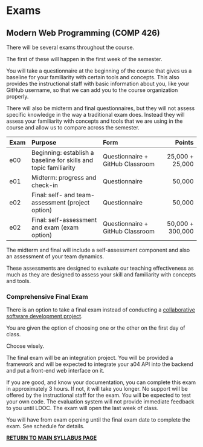 # Exams

## Modern Web Programming (COMP 426)

There will be several exams throughout the course.

The first of these will happen in the first week of the semester. 

You will take a questionnaire at the beginning of the course that gives us a baseline for your familiarity with certain tools and concepts. This also provides the instructional staff with basic information about you, like your GitHub username, so that we can add you to the course organization properly.

There will also be midterm and final questionnaires, but they will not assess specific knowledge in the way a traditional exam does.
Instead they will assess your familiarity with concepts and tools that we are using in the course and allow us to compare across the semester.

| Exam | Purpose | Form | Points |
|:--- |:--- |:--- | ---:|
| e00 | Beginning: establish a baseline for skills and topic familiarity| Questionnaire + GitHub Classroom | 25,000 + 25,000 |
| e01 | Midterm: progress and check-in | Questionnaire | 50,000|
| e02 | Final: self- and team-assessment (project option) | Questionnaire | 50,000 |
| e02 | Final: self-assessment and exam (exam option) | Questionnaire + GitHub Classroom | 50,000 + 300,000 |

The midterm and final will include a self-assessment component and also an assessment of your team dynamics.

These assessments are designed to evaluate our teaching effectiveness as much as they are designed to assess your skill and familiarity with concepts and tools.

### Comprehensive Final Exam

There is an option to take a final exam instead of conducting a [collaborative software development project](./assignments.md#final-project-assignment-a99).

You are given the option of choosing one or the other on the first day of class.

Choose wisely.

The final exam will be an integration project. You will be provided a framework and will be expected to integrate your a04 API into the backend and put a front-end web interface on it.

If you are good, and know your documentation, you can complete this exam in approximately 3 hours. If not, it will take you longer. No support will be offered by the instructional staff for the exam. You will be expected to test your own code. The evaluation system will not provide immediate feedback to you until LDOC. The exam will open the last week of class.

You will have from exam opening until the final exam date to complete the exam. See schedule for details.

[**RETURN TO MAIN SYLLABUS PAGE**](./README.md#course-policies-and-other-information) 
